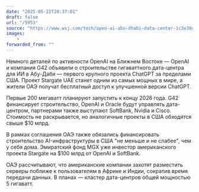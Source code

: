 ```yaml
---
date: "2025-05-22T20:37:01"
draft: false
url: "/5953"
source: "https://www.wsj.com/tech/open-ai-abu-dhabi-data-center-1c3e384d?st=tfh4w9&reflink=desktopwebshare_permalink"
images:
    -
forwarded_from: ""
---
```


Немного деталей по активности OpenAI на Ближнем Востоке — OpenAI и компания G42 объявили о строительстве гигаваттного дата-центра для ИИ в Абу-Даби — первого крупного проекта ChatGPT за пределами США. Проект Stargate UAE станет одним из самых мощных в мире, а жители ОАЭ получат бесплатный доступ к улучшенной версии ChatGPT.

Первые 200 мегаватт планируют запустить к концу 2026 года. G42 финансирует строительство, OpenAI и Oracle будут управлять дата-центром, партнерами также выступают SoftBank, Nvidia и Cisco. Стоимость не раскрывается, но аналогичные проекты в США обходятся свыше $10 млрд.

В рамках соглашения ОАЭ также обязались финансировать строительство AI-инфраструктуры в США "не меньше и не слабее", чем у себя дома. Эмиратский фонд MGX уже инвестор американского проекта Stargate на $100 млрд от OpenAI и SoftBank.

ОАЭ рассчитывают, что американские компании захотят разместить серверы поближе к пользователям в Африке и Индии, сократив время передачи данных. В планах — кластер дата-центров общей мощностью 5 гигаватт.
